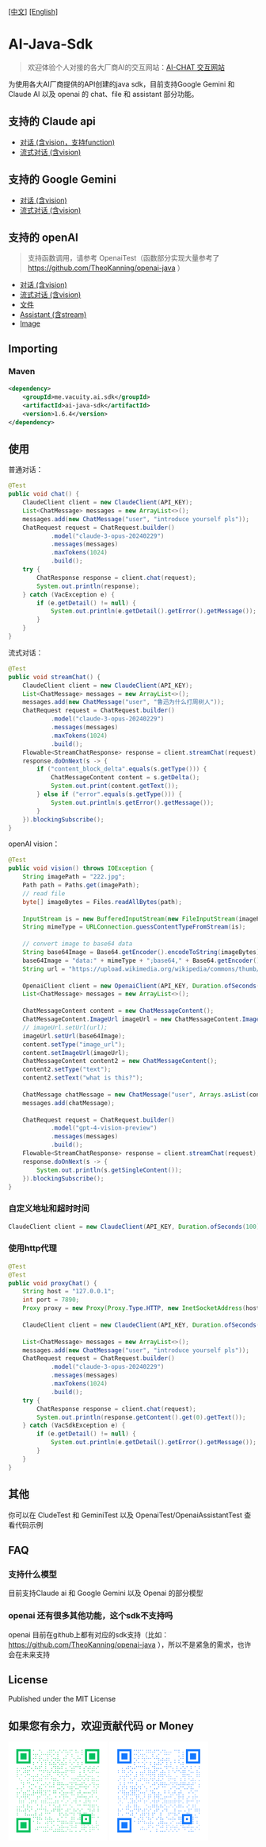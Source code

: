
[[中文]](https://github.com/vacuityv/ai-java-sdk/tree/develop) [[English]](https://github.com/vacuityv/ai-java-sdk/blob/develop/README-eng.md)

# AI-Java-Sdk

> 欢迎体验个人对接的各大厂商AI的交互网站：[AI-CHAT 交互网站](https://chat.vacuity.me/)

为使用各大AI厂商提供的API创建的java sdk，目前支持Google Gemini 和 Claude AI 以及 openai 的 chat、file 和 assistant 部分功能。


## 支持的 Claude api
- [对话 (含vision，支持function)](https://docs.anthropic.com/claude/reference/messages_post)
- [流式对话 (含vision)](https://docs.anthropic.com/claude/reference/messages-streaming)

## 支持的 Google Gemini
- [对话 (含vision)](https://ai.google.dev/tutorials/rest_quickstart)
- [流式对话 (含vision)](https://ai.google.dev/tutorials/rest_quickstart)

## 支持的 openAI

> 支持函数调用，请参考 OpenaiTest（函数部分实现大量参考了 https://github.com/TheoKanning/openai-java ）

- [对话 (含vision)](https://platform.openai.com/docs/api-reference/chat/create)
- [流式对话 (含vision)](https://platform.openai.com/docs/api-reference/chat/streaming)
- [文件](https://platform.openai.com/docs/api-reference/files)
- [Assistant (含stream)](https://platform.openai.com/docs/api-reference/assistants)
- [Image](https://platform.openai.com/docs/api-reference/images)



## Importing

### Maven
```xml
<dependency>
    <groupId>me.vacuity.ai.sdk</groupId>
    <artifactId>ai-java-sdk</artifactId>
    <version>1.6.4</version>       
</dependency>
```

## 使用

普通对话：

```java
@Test
public void chat() {
    ClaudeClient client = new ClaudeClient(API_KEY);
    List<ChatMessage> messages = new ArrayList<>();
    messages.add(new ChatMessage("user", "introduce yourself pls"));
    ChatRequest request = ChatRequest.builder()
            .model("claude-3-opus-20240229")
            .messages(messages)
            .maxTokens(1024)
            .build();
    try {
        ChatResponse response = client.chat(request);
        System.out.println(response);
    } catch (VacException e) {
        if (e.getDetail() != null) {
            System.out.println(e.getDetail().getError().getMessage());
        }
    }
}
```

流式对话：

```java
@Test
public void streamChat() {
    ClaudeClient client = new ClaudeClient(API_KEY);
    List<ChatMessage> messages = new ArrayList<>();
    messages.add(new ChatMessage("user", "鲁迅为什么打周树人"));
    ChatRequest request = ChatRequest.builder()
            .model("claude-3-opus-20240229")
            .messages(messages)
            .maxTokens(1024)
            .build();
    Flowable<StreamChatResponse> response = client.streamChat(request);
    response.doOnNext(s -> {
        if ("content_block_delta".equals(s.getType())) {
            ChatMessageContent content = s.getDelta();
            System.out.print(content.getText());
        } else if ("error".equals(s.getType())) {
            System.out.println(s.getError().getMessage());
        }
    }).blockingSubscribe();
}
```

openAI vision：

```java
@Test
public void vision() throws IOException {
    String imagePath = "222.jpg";
    Path path = Paths.get(imagePath);
    // read file
    byte[] imageBytes = Files.readAllBytes(path);

    InputStream is = new BufferedInputStream(new FileInputStream(imagePath));
    String mimeType = URLConnection.guessContentTypeFromStream(is);

    // convert image to base64 data
    String base64Image = Base64.getEncoder().encodeToString(imageBytes);
    base64Image = "data:" + mimeType + ";base64," + Base64.getEncoder().encodeToString(imageBytes);
    String url = "https://upload.wikimedia.org/wikipedia/commons/thumb/d/dd/Gfp-wisconsin-madison-the-nature-boardwalk.jpg/2560px-Gfp-wisconsin-madison-the-nature-boardwalk.jpg";

    OpenaiClient client = new OpenaiClient(API_KEY, Duration.ofSeconds(120));
    List<ChatMessage> messages = new ArrayList<>();

    ChatMessageContent content = new ChatMessageContent();
    ChatMessageContent.ImageUrl imageUrl = new ChatMessageContent.ImageUrl();
    // imageUrl.setUrl(url);
    imageUrl.setUrl(base64Image);
    content.setType("image_url");
    content.setImageUrl(imageUrl);
    ChatMessageContent content2 = new ChatMessageContent();
    content2.setType("text");
    content2.setText("what is this?");

    ChatMessage chatMessage = new ChatMessage("user", Arrays.asList(content, content2));
    messages.add(chatMessage);

    ChatRequest request = ChatRequest.builder()
            .model("gpt-4-vision-preview")
            .messages(messages)
            .build();
    Flowable<StreamChatResponse> response = client.streamChat(request);
    response.doOnNext(s -> {
        System.out.println(s.getSingleContent());
    }).blockingSubscribe();
}
```


### 自定义地址和超时时间

```java
ClaudeClient client = new ClaudeClient(API_KEY, Duration.ofSeconds(100), "https://example.com");
```


### 使用http代理

```java
@Test
@Test
public void proxyChat() {
    String host = "127.0.0.1";
    int port = 7890;
    Proxy proxy = new Proxy(Proxy.Type.HTTP, new InetSocketAddress(host, port));

    ClaudeClient client = new ClaudeClient(API_KEY, Duration.ofSeconds(60), proxy);

    List<ChatMessage> messages = new ArrayList<>();
    messages.add(new ChatMessage("user", "introduce yourself pls"));
    ChatRequest request = ChatRequest.builder()
            .model("claude-3-opus-20240229")
            .messages(messages)
            .maxTokens(1024)
            .build();
    try {
        ChatResponse response = client.chat(request);
        System.out.println(response.getContent().get(0).getText());
    } catch (VacSdkException e) {
        if (e.getDetail() != null) {
            System.out.println(e.getDetail().getError().getMessage());
        }
    }
}
```
## 其他

你可以在 CludeTest 和 GeminiTest 以及 OpenaiTest/OpenaiAssistantTest 查看代码示例

## FAQ
### 支持什么模型
目前支持Claude ai 和 Google Gemini 以及 Openai 的部分模型

### openai 还有很多其他功能，这个sdk不支持吗
openai 目前在github上都有对应的sdk支持（比如：https://github.com/TheoKanning/openai-java ），所以不是紧急的需求，也许会在未来支持

## License
Published under the MIT License

## 如果您有余力，欢迎贡献代码 or Money

<img width="200" height="200" src="https://github.com/vacuityv/self-pay/blob/main/vac-wechat.jpg"/>


<img width="200" height="200" src="https://github.com/vacuityv/self-pay/blob/main/vac-alipay.jpg"/>

